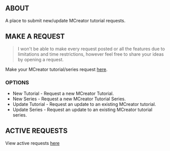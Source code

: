 ## ABOUT
A place to submit new/update MCreator tutorial requests.

## MAKE A REQUEST
> I won't be able to make every request posted or all the features due to limitations and time restrictions, however feel free to share your ideas by opening a request.

Make your MCreator tutorial/series request [here](https://github.com/MCreator-Examples/Feedback/issues/new/choose).

### OPTIONS
* New Tutorial - Request a new MCreator Tutorial.
* New Series - Request a new MCreator Tutorial Series.
* Update Tutorial - Request an update to an existing MCreator tutorial.
* Update Series - Request an update to an existing MCreator tutorial series.

## ACTIVE REQUESTS
View active requests [here](https://github.com/orgs/MCreator-Examples/projects/1)
